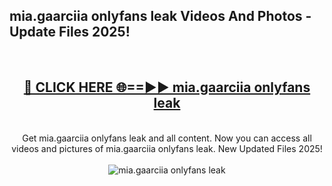 <h2>mia.gaarciia onlyfans leak Videos And Photos - Update Files 2025!</h2>
<br>
<div align="center">
<h2><a href="https://linkcuts.com/hfmhzwbr" rel="nofollow">🔴 CLICK HERE 🌐==►► mia.gaarciia onlyfans leak</a></h2>
<br>
Get mia.gaarciia onlyfans leak and all content. Now you can access all videos and pictures of mia.gaarciia onlyfans leak. New Updated Files 2025!
<br>
<br>
<a href="https://linkcuts.com/hfmhzwbr" rel="nofollow" data-target="animated-image.originalLink"><img src="https://i.ibb.co.com/WyWwxjT/player-gif2.gif" alt="mia.gaarciia onlyfans leak" style="max-width: 100%; display: inline-block;" data-target="animated-image.originalImage"></a>
</div>
<br>